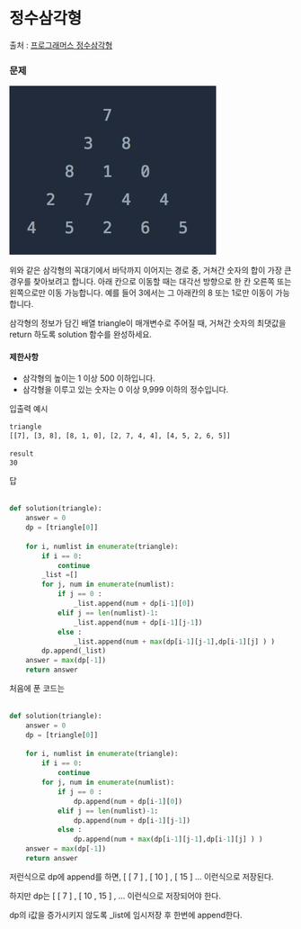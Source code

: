 # 정수삼각형
출처 : [프로그래머스 정수삼각형](https://programmers.co.kr/learn/courses/30/lessons/43105)

### 문제 
![정수삼각형](./programmers43105.png)

위와 같은 삼각형의 꼭대기에서 바닥까지 이어지는 경로 중, 거쳐간 숫자의 합이 가장 큰 경우를 찾아보려고 합니다. 아래 칸으로 이동할 때는 대각선 방향으로 한 칸 오른쪽 또는 왼쪽으로만 이동 가능합니다. 예를 들어 3에서는 그 아래칸의 8 또는 1로만 이동이 가능합니다.

삼각형의 정보가 담긴 배열 triangle이 매개변수로 주어질 때, 거쳐간 숫자의 최댓값을 return 하도록 solution 함수를 완성하세요.
#### 제한사항
- 삼각형의 높이는 1 이상 500 이하입니다.
- 삼각형을 이루고 있는 숫자는 0 이상 9,999 이하의 정수입니다.

입출력 예시
```
triangle	
[[7], [3, 8], [8, 1, 0], [2, 7, 4, 4], [4, 5, 2, 6, 5]]

result
30
```

답
```python

def solution(triangle):
    answer = 0
    dp = [triangle[0]]
    
    for i, numlist in enumerate(triangle):
        if i == 0: 
            continue
        _list =[]
        for j, num in enumerate(numlist):
            if j == 0 :
                _list.append(num + dp[i-1][0])
            elif j == len(numlist)-1:
                _list.append(num + dp[i-1][j-1])
            else :
                _list.append(num + max(dp[i-1][j-1],dp[i-1][j] ) )
        dp.append(_list)    
    answer = max(dp[-1])
    return answer

```




처음에 푼 코드는 

```python

def solution(triangle):
    answer = 0
    dp = [triangle[0]]
    
    for i, numlist in enumerate(triangle):
        if i == 0: 
            continue
        for j, num in enumerate(numlist):
            if j == 0 :
                dp.append(num + dp[i-1][0])
            elif j == len(numlist)-1:
                dp.append(num + dp[i-1][j-1])
            else :
                dp.append(num + max(dp[i-1][j-1],dp[i-1][j] ) )
    answer = max(dp[-1])
    return answer

```

저런식으로 dp에 append를 하면, [ [ 7 ] , [ 10 ] , [ 15 ] ... 이런식으로 저장된다.

하지만 dp는 [ [ 7 ] , [ 10 , 15 ] , ... 이런식으로 저장되어야 한다.

dp의 i값을 증가시키지 않도록 _list에 임시저장 후 한번에 append한다.

